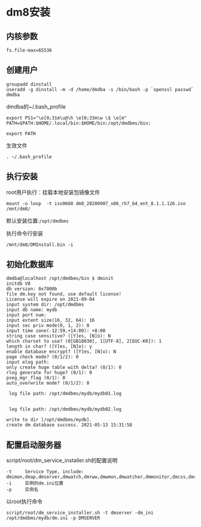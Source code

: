 

# dm8安装

## 内核参数

```
fs.file-max=65536
```



## 创建用户

```
groupadd dinstall
useradd -g dinstall -m -d /home/dmdba -s /bin/bash -p `openssl passwd` dmdba
```

dmdba的~/.bash_profile

```
export PS1="\e[0;31m\u@\h \e[0;33m\w \$ \e[m"
PATH=$PATH:$HOME/.local/bin:$HOME/bin:/opt/dmdbms/bin:

export PATH
```

生效文件

```
. ~/.bash_profile
```

## 执行安装

root用户执行：挂载本地安装包镜像文件

```
mount -o loop  -t iso9660 dm8_20200907_x86_rh7_64_ent_8.1.1.126.iso /mnt/dm8/
```

默认安装位置:`/opt/dmdbms`

执行命令行安装

```
/mnt/dm8/DMInstall.bin -i
```

## 初始化数据库

```
dmdba@localhost /opt/dmdbms/bin $ dminit
initdb V8
db version: 0x7000b
file dm.key not found, use default license!
License will expire on 2021-09-04
input system dir: /opt/dmdbms
input db name: mydb
input port num: 
input extent size(16, 32, 64): 16
input sec priv mode(0, 1, 2): 0
input time zone(-12:59,+14:00): +8:00
string case sensitive? ([Y]es, [N]o): N
which charset to use? (0[GB18030], 1[UTF-8], 2[EUC-KR]): 1
length in char? ([Y]es, [N]o): y
enable database encrypt? ([Y]es, [N]o): N
page check mode? (0/1/2): 0
input elog path: 
only create huge table with delta? (0/1): 0
rlog generate for huge? (0/1): 0
pseg_mgr_flag (0/1): 0
auto_overwrite mode? (0/1/2): 0

 log file path: /opt/dmdbms/mydb/mydb01.log


 log file path: /opt/dmdbms/mydb/mydb02.log

write to dir [/opt/dmdbms/mydb].
create dm database success. 2021-05-13 15:31:58
```

## 配置启动服务器

script/root/dm_service_installer.sh的配置说明

```
-t     Service Type, include: dmimon,dmap,dmserver,dmwatch,dmrww,dmwmon,dmwatcher,dmmonitor,dmcss,dmcssm,dmasmsvr.
-i     实例的dm.ini位置
-p     实例名
```

以root执行命令

```
script/root/dm_service_installer.sh -t dmserver -dm_ini /opt/dmdbms/mydb/dm.ini -p DMSERVER 
```

